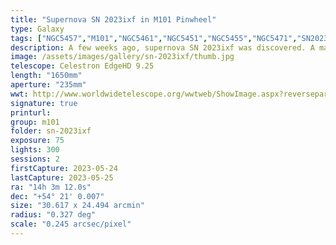 ```yaml
---
title: "Supernova SN 2023ixf in M101 Pinwheel"
type: Galaxy
tags: ["NGC5457","M101","NGC5461","NGC5451","NGC5455","NGC5471","SN2023ixf"]
description: A few weeks ago, supernova SN 2023ixf was discovered. A massive star ran out of fuel and violently collapsed, causing a brilliant explosion that can be clearly seen 21 million light years away. It is the closet supernova to earth in the past 5 years and 2nd discovered in the area in the past 15 years. Messier 101, Pinwheel Galaxy, with supernova visible top middle.
image: /assets/images/gallery/sn-2023ixf/thumb.jpg
telescope: Celestron EdgeHD 9.25
length: "1650mm"
aperture: "235mm"
wwt: http://www.worldwidetelescope.org/wwtweb/ShowImage.aspx?reverseparity=False&scale=0.244939&name=sn-2023ixf.jpg&imageurl=https://deepskyworkflows.com/assets/images/gallery/sn-2023ixf/sn-2023ixf.jpg&credits=Jeremy+Likness+at+DeepSkyWorkflows.com&creditsUrl=https://deepskyworkflows.com/&ra=210.803653&dec=54.484921&x=5364.7&y=1848.0&rotation=-53.62&thumb=https://deepskyworkflows.com/assets/images/gallery/sn-2023ixf/thumb.jpg
signature: true
printurl: 
group: m101
folder: sn-2023ixf
exposure: 75
lights: 300
sessions: 2
firstCapture: 2023-05-24
lastCapture: 2023-05-25
ra: "14h 3m 12.0s"
dec: "+54° 21' 0.007"
size: "30.617 x 24.494 arcmin"
radius: "0.327 deg"
scale: "0.245 arcsec/pixel"
---
```

